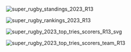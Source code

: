 
![super_rugby_standings_2023_R13](https://github.com/manassehoduor/Super-Rugby-Pacific-Stats/assets/20558188/44f040ce-1d32-4956-ba23-d2a082a30aa3)

![super_rugby_rankings_2023_R13](https://github.com/manassehoduor/Super-Rugby-Pacific-Stats/assets/20558188/2b2e5436-7a03-4663-bf58-e1338423e8f3)

![super_rugby_2023_top_tries_scorers_R13_svg](https://github.com/manassehoduor/Super-Rugby-Pacific-Stats/assets/20558188/e1c13328-c531-4192-9eeb-09637bf5a160)

![super_rugby_2023_top_tries_scorers_team_R13](https://github.com/manassehoduor/Super-Rugby-Pacific-Stats/assets/20558188/e8d6e329-8571-4cde-bfd2-5d559329d122)
